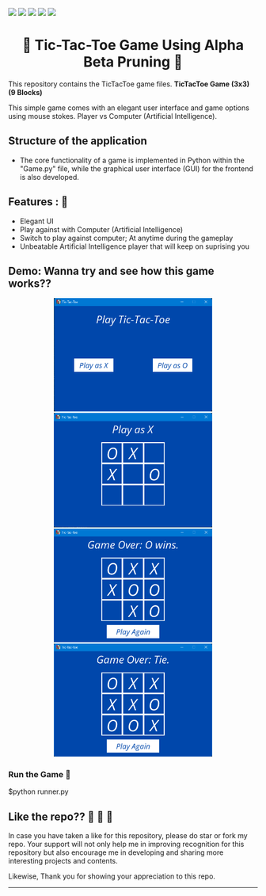 ![](https://img.shields.io/badge/Programming_Language-Python-blue.svg)
![](https://img.shields.io/badge/Game-Tic_Tac_Toe-yellow.svg)
![](https://img.shields.io/badge/Mode-AI-orange.svg)
![](https://img.shields.io/badge/Python_Version-3.9-brown.svg)
![](https://img.shields.io/badge/Status-Complete-green.svg)
<h1 align=center> 👾 Tic-Tac-Toe Game Using Alpha Beta Pruning 👾 </h1>

This repository contains the TicTacToe game files. **TicTacToe Game (3x3) (9 Blocks)**

This simple game comes with an elegant user interface and game options using mouse stokes. Player vs Computer (Artificial Intelligence).
  
## Structure of the application

- The core functionality of a game is implemented in Python within the "Game.py" file, while the graphical user interface (GUI) for the frontend is also developed.

## Features : 💯
- Elegant UI 
- Play against with Computer (Artificial Intelligence)
- Switch to play against computer; At anytime during the gameplay
- Unbeatable Artificial Intelligence player that will keep on suprising you

## Demo: Wanna try and see how this game works??
<p align="center">
<img width=320 src="Screenshot 1.png">
<img width=320 src="Screenshot 2.png">
<img width=320 src="Screenshot 3.png">
<img width=320 src="Screenshot 4.png">
</p>

### Run the Game 💫

  $python runner.py

## Like the repo?? 🥰 💓 💜
In case you have taken a like for this repository, please do star or fork my repo. Your support will not only help me in improving recognition for this repository but also encourage me in developing and sharing more interesting projects and contents.

Likewise, Thank you for showing your appreciation to this repo. 

<hr/>

